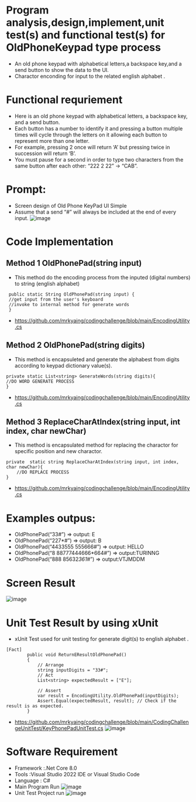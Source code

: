 # Program analysis,design,implement,unit test(s) and functional test(s) for OldPhoneKeypad type process
- An old phone keypad with alphabetical letters,a backspace key,and a send button to show the data to the UI.
- Charactor enconding for input to the related english alphabet .
# Functional requriement 
- Here is an old phone keypad with alphabetical letters, a backspace key, and a send button.
- Each button has a number to identify it and pressing a button multiple times will cycle through the letters on it allowing each button to represent more than one letter.
- For example, pressing 2 once will return ‘A’ but pressing twice in succession will return ‘B’.
- You must pause for a second in order to type two characters from the same button after each other: “222 2 22” -> “CAB”.
# Prompt:
- Screen design of Old Phone KeyPad UI Simple
- Assume that a send “#” will always be included at the end of every input.
 ![image](https://github.com/mrkyaing/codingchallenge/assets/9696016/36dcdeb4-7f2a-429f-a23e-185279db5a14)

# Code Implementation  
## Method 1 **OldPhonePad(string input)**
- This method do the encoding process from the inputed (digital numbers)  to string (english alphabet)
```
 public static String OldPhonePad(string input) {
 //get input from the user's keyboard
 //invoke to internal method for generate words
 }
```
- https://github.com/mrkyaing/codingchallenge/blob/main/EncodingUtility.cs
## Method 2 **OldPhonePad(string digits)**
- This method is encapsuleted and generate the alphabest from digits according to keypad dictionary value(s). 
```
private static List<string> GenerateWords(string digits){
//DO WORD GENERATE PROCESS 
}
```
- https://github.com/mrkyaing/codingchallenge/blob/main/EncodingUtility.cs
## Method 3 **ReplaceCharAtIndex(string input, int index, char newChar)**
- This method is encapsulated method for replacing the charactor for specific position and new charactor.
```
private  static string ReplaceCharAtIndex(string input, int index, char newChar){
    //DO REPLACE PROCESS 
}
```
- https://github.com/mrkyaing/codingchallenge/blob/main/EncodingUtility.cs
# Examples outpus:
- OldPhonePad(“33#”) => output: E
- OldPhonePad(“227*#”) => output: B
- OldPhonePad(“4433555 555666#”) => output: HELLO
- OldPhonePad(“8 88777444666*664#”) => output:TURINNG
- OldPhonePad(“888 85632*361*#”) => output:VTJMDDM
# Screen Result
![image](https://github.com/mrkyaing/codingchallenge/assets/9696016/7c22f108-dd2a-4d35-9285-39562d1e82ae)
# Unit Test Result by using xUnit 
- xUnit Test used for unit testing for generate digit(s) to english alphabet .
```
[Fact]
        public void ReturnEResultOldPhonePad()
        {
            // Arrange
            string inputDigits = "33#";
            // Act
            List<string> expectedResult = ["E"];

            // Assert
            var result = EncodingUtility.OldPhonePad(inputDigits);
            Assert.Equal(expectedResult, result); // Check if the result is as expected.
        }
```
- https://github.com/mrkyaing/codingchallenge/blob/main/CodingChallengeUnitTest/KeyPhonePadUnitTest.cs
![image](https://github.com/mrkyaing/codingchallenge/assets/9696016/821f136b-e29c-4c0b-b3ed-8b760214637d)
# Software Requirement
- Framework :.Net Core 8.0
- Tools     :Visual Studio 2022 IDE or Visual Studio Code
- Language  : C#
- Main Program Run
![image](https://github.com/mrkyaing/codingchallenge/assets/9696016/b2eccf58-3222-4fdb-958f-4407b77b94d8)
- Unit Test Project run
![image](https://github.com/mrkyaing/codingchallenge/assets/9696016/2c92acab-af45-4e7f-989b-bc9c15dacf1d)




